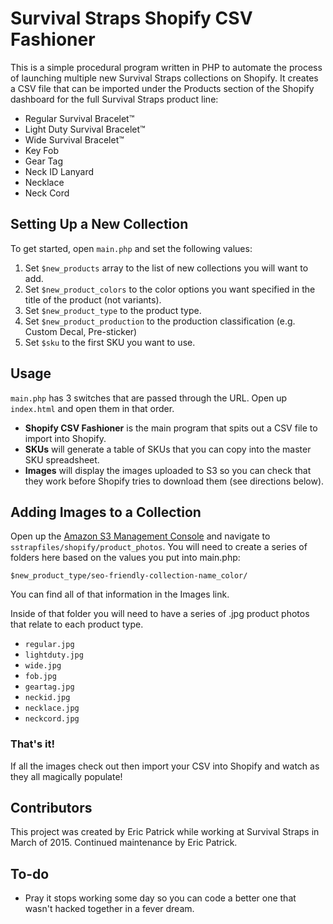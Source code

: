 # Survival Straps Shopify CSV Fashioner

This is a simple procedural program written in PHP to automate the process of launching multiple new Survival Straps collections on Shopify. It creates a CSV file that can be imported under the Products section of the Shopify dashboard for the full Survival Straps product line:

* Regular Survival Bracelet™
* Light Duty Survival Bracelet™
* Wide Survival Bracelet™
* Key Fob
* Gear Tag
* Neck ID Lanyard
* Necklace
* Neck Cord

## Setting Up a New Collection

To get started, open `main.php` and set the following values:

1. Set `$new_products` array to the list of new collections you will want to add.
2. Set `$new_product_colors` to the color options you want specified in the title of the product (not variants).
3. Set `$new_product_type` to the product type.
4. Set `$new_product_production` to the production classification (e.g. Custom Decal, Pre-sticker)
5. Set `$sku` to the first SKU you want to use.

## Usage

`main.php` has 3 switches that are passed through the URL. Open up `index.html` and open them in that order.

* **Shopify CSV Fashioner** is the main program that spits out a CSV file to import into Shopify.
* **SKUs** will generate a table of SKUs that you can copy into the master SKU spreadsheet.
* **Images** will display the images uploaded to S3 so you can check that they work before Shopify tries to download them (see directions below).

## Adding Images to a Collection

Open up the [Amazon S3 Management Console](https://console.aws.amazon.com/s3/home?region=us-east-1#) and navigate to `sstrapfiles/shopify/product_photos`. You will need to create a series of folders here based on the values you put into main.php:

```
$new_product_type/seo-friendly-collection-name_color/
```

You can find all of that information in the Images link.

Inside of that folder you will need to have a series of .jpg product photos that relate to each product type.


* `regular.jpg`
* `lightduty.jpg`
* `wide.jpg`
* `fob.jpg`
* `geartag.jpg`
* `neckid.jpg`
* `necklace.jpg`
* `neckcord.jpg`

### That's it!

If all the images check out then import your CSV into Shopify and watch as they all magically populate!

## Contributors

This project was created by Eric Patrick while working at Survival Straps in March of 2015. Continued maintenance by Eric Patrick.

## To-do

* Pray it stops working some day so you can code a better one that wasn't hacked together in a fever dream.
